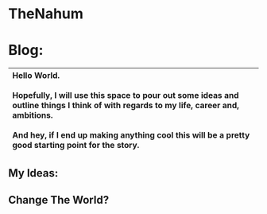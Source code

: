 # TheNahum

# Blog:

| Hello World.<br><br>Hopefully, I will use this space to pour out some ideas and outline things I think of with regards to my life, career and, ambitions.<br><br>And hey, if I end up making anything cool this will be a pretty good starting point for the story. |
| :--------------------------------------------------------------------------------------------------------------------------------------------------------------------------------------------------------------------------------------------------------------- |




## My Ideas:
## Change The World?

